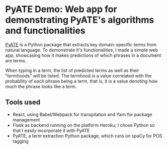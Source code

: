 # PyATE Demo: Web app for demonstrating PyATE's algorithms and functionalities

[PyATE](https://github.com/kevinlu1248/pyate) is a Python package that extracts key domain-specific terms from natural language. To demonstrate it's functionalities, I made a simple web app, showcasing how it makes predictions of which phrases in a document are terms.

When typing in a term, the list of predicted terms as well as their "termhoods" will be listed. The termhood is a value correlated with the probability of each phrase being a term, that is, it is a value denoting how much the phrase looks like a term.

## Tools used
- React, using Babel/Webpack for transpilation and Yarn for package management
- Flask as backend running on the platform Heroku; I chose Python so that I easily incorporate it with PyATE
- PyATE, a term extraction Python package, which runs on spaCy for POS tagging
